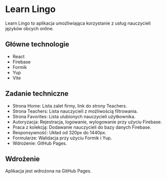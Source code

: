 # Learn Lingo

Learn Lingo to aplikacja umożliwiająca korzystanie z usług nauczycieli języków obcych online.

## Główne technologie
- React
- Firebase
- Formik
- Yup
- Vite

## Zadanie techniczne
- Strona Home: Lista zalet firmy, link do strony Teachers.
- Strona Teachers: Lista nauczycieli z możliwością filtrowania.
- Strona Favorites: Lista ulubionych nauczycieli użytkownika.
- Autoryzacja: Rejestracja, logowanie, wylogowanie przy użyciu Firebase.
- Praca z kolekcją: Dodawanie nauczycieli do bazy danych Firebase.
- Responsywność: Układ od 320px do 1440px.
- Formularze: Walidacja przy użyciu Formik i Yup.
- Wdrożenie: GitHub Pages.

## Wdrożenie
Aplikacja jest wdrożona na GitHub Pages.


